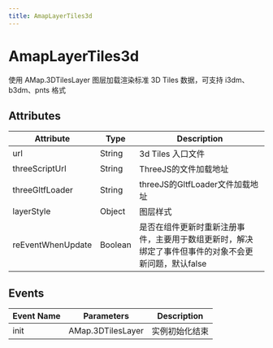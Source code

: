 ```yaml
---
title: AmapLayerTiles3d
---
```


# AmapLayerTiles3d
使用 AMap.3DTilesLayer 图层加载渲染标准 3D Tiles 数据，可支持 i3dm、b3dm、pnts 格式

## Attributes

Attribute | Type | Description
---|---|---|
url | String | 3d Tiles 入口文件
threeScriptUrl | String | ThreeJS的文件加载地址
threeGltfLoader | String | threeJS的GltfLoader文件加载地址
layerStyle | Object | 图层样式
reEventWhenUpdate | Boolean | 是否在组件更新时重新注册事件，主要用于数组更新时，解决绑定了事件但事件的对象不会更新问题，默认false

## Events

Event Name | Parameters | Description
---|---|---|
init | AMap.3DTilesLayer | 实例初始化结束


